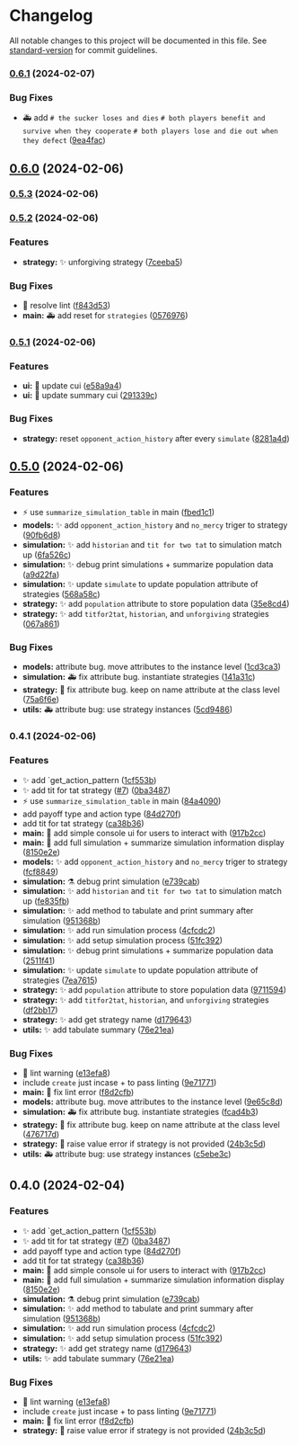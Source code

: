 # Changelog

All notable changes to this project will be documented in this file. See [standard-version](https://github.com/conventional-changelog/standard-version) for commit guidelines.

### [0.6.1](https://github.com/ProsperoKay/gametheory/compare/v0.6.0...v0.6.1) (2024-02-07)


### Bug Fixes

* :ambulance: add `# the sucker loses and dies` `# both players benefit and survive when they cooperate` `# both players lose and die out when they defect` ([9ea4fac](https://github.com/ProsperoKay/gametheory/commit/9ea4fac3401ff036ed8b04856ffc4b377fcc9ec8))

## [0.6.0](https://github.com/ProsperoKay/gametheory/compare/v0.5.3...v0.6.0) (2024-02-06)

### [0.5.3](https://github.com/ProsperoKay/gametheory/compare/v0.5.2...v0.5.3) (2024-02-06)

### [0.5.2](https://github.com/ProsperoKay/gametheory/compare/v0.5.1...v0.5.2) (2024-02-06)


### Features

* **strategy:** :sparkles: unforgiving strategy ([7ceeba5](https://github.com/ProsperoKay/gametheory/commit/7ceeba52e3e69bf20460cb174dbdce1a8f56f150))


### Bug Fixes

* :rotating_light: resolve lint ([f843d53](https://github.com/ProsperoKay/gametheory/commit/f843d53a2c5ea0b2593109c092718cd0b7a74941))
* **main:** :ambulance: add reset for `strategies` ([0576976](https://github.com/ProsperoKay/gametheory/commit/05769763d6417817073f0b7f877148322645dd15))

### [0.5.1](https://github.com/ProsperoKay/gametheory/compare/v0.5.0...v0.5.1) (2024-02-06)


### Features

* **ui:** :lipstick: update cui ([e58a9a4](https://github.com/ProsperoKay/gametheory/commit/e58a9a4e7af46d923fb7a82cd7407e790232e194))
* **ui:** :lipstick: update summary cui ([291339c](https://github.com/ProsperoKay/gametheory/commit/291339c5ff53b0785a338746ebed188c59e4a415))


### Bug Fixes

* **strategy:** reset `opponent_action_history` after every `simulate` ([8281a4d](https://github.com/ProsperoKay/gametheory/commit/8281a4d437ecb53e7c9693050145a5b7ab7d4207))

## [0.5.0](https://github.com/ProsperoKay/gametheory/compare/v0.4.0...v0.5.0) (2024-02-06)


### Features

* :zap: use `summarize_simulation_table` in main ([fbed1c1](https://github.com/ProsperoKay/gametheory/commit/fbed1c18628ded7921a90f90fcb6eff1a99d7a13))
* **models:** :sparkles: add `opponent_action_history` and `no_mercy` triger to strategy ([90fb6d8](https://github.com/ProsperoKay/gametheory/commit/90fb6d85e7d0ae6c808dac99858fdc5c9aeca635))
* **simulation:** :sparkles: add `historian` and `tit for two tat` to simulation match up ([6fa526c](https://github.com/ProsperoKay/gametheory/commit/6fa526ca4a1ea6859993aaddd32f201ca5a04c42))
* **simulation:** :sparkles: debug print simulations + summarize population data ([a9d22fa](https://github.com/ProsperoKay/gametheory/commit/a9d22fabffa7ff070862a001598298cfc6ac574a))
* **simulation:** :sparkles: update `simulate` to update population attribute of strategies ([568a58c](https://github.com/ProsperoKay/gametheory/commit/568a58c4a902f0c23eb4b55e0594a27e98b4eba6))
* **strategy:** :sparkles: add `population` attribute to store population data ([35e8cd4](https://github.com/ProsperoKay/gametheory/commit/35e8cd42e2496284b7940353fe67042d7155fa2e))
* **strategy:** :sparkles: add `titfor2tat`, `historian`, and `unforgiving` strategies ([067a861](https://github.com/ProsperoKay/gametheory/commit/067a86168b146f360b32d380ed858bd1b1f0f1c5))


### Bug Fixes

* **models:** attribute bug. move attributes to the instance level ([1cd3ca3](https://github.com/ProsperoKay/gametheory/commit/1cd3ca3cf75f065beed4f129c177453ba9fb6585))
* **simulation:** :ambulance: fix attribute bug. instantiate strategies ([141a31c](https://github.com/ProsperoKay/gametheory/commit/141a31c03f58b37c8213bbb5cce0ae8ff26ed278))
* **strategy:** :bug: fix attribute bug. keep on name attribute at the class level ([75a6f6e](https://github.com/ProsperoKay/gametheory/commit/75a6f6e8f4956e62b1ad5ec792f1c7480ea16be3))
* **utils:** :ambulance: attribute bug: use strategy instances ([5cd9486](https://github.com/ProsperoKay/gametheory/commit/5cd9486faea02db6038eed5d672d88ccfade66e9))

### 0.4.1 (2024-02-06)

### Features

* :sparkles: add `get_action_pattern ([1cf553b](https://github.com/ProsperoKay/gametheory/commit/1cf553b65cd3c89729a88dcb85ec4769abe6be90))
* :sparkles: add tit for tat strategy ([#7](https://github.com/ProsperoKay/gametheory/issues/7)) ([0ba3487](https://github.com/ProsperoKay/gametheory/commit/0ba3487aac5e50efa7d06de42a47b635e8808616))
* :zap: use `summarize_simulation_table` in main ([84a4090](https://github.com/ProsperoKay/gametheory/commit/84a4090666bc974903856e9de4e941c445607909))
* add payoff type and action type ([84d270f](https://github.com/ProsperoKay/gametheory/commit/84d270f02c50719e66c3b0c634149aa216ceae83))
* add tit for tat strategy ([ca38b36](https://github.com/ProsperoKay/gametheory/commit/ca38b361d120a0eb144f4c6411e8e00e090f5b74))
* **main:** :lipstick: add simple console ui for users to interact with ([917b2cc](https://github.com/ProsperoKay/gametheory/commit/917b2cc13202fe4ec547cdbb597bd80f767626e9))
* **main:** :triangular_flag_on_post: add full simulation + summarize simulation information display ([8150e2e](https://github.com/ProsperoKay/gametheory/commit/8150e2eabeee8b6a664835288f27c15848754abf))
* **models:** :sparkles: add `opponent_action_history` and `no_mercy` triger to strategy ([fcf8849](https://github.com/ProsperoKay/gametheory/commit/fcf884952743e7cb5384256302bcbcc3b25a4970))
* **simulation:** :alembic: debug print simulation ([e739cab](https://github.com/ProsperoKay/gametheory/commit/e739cabdf15ab4577f06b3a846d5d8e331dbca8f))
* **simulation:** :sparkles: add `historian` and `tit for two tat` to simulation match up ([fe835fb](https://github.com/ProsperoKay/gametheory/commit/fe835fbb10cb8f46a7b2973cb280d8fcde8190a4))
* **simulation:** :sparkles: add method to tabulate and print summary after simulation ([951368b](https://github.com/ProsperoKay/gametheory/commit/951368bf2182a6993ef5fd6a0db44033de62869b))
* **simulation:** :sparkles: add run simulation process ([4cfcdc2](https://github.com/ProsperoKay/gametheory/commit/4cfcdc208684c5713aec812b8f1a0feaf6f1677a))
* **simulation:** :sparkles: add setup simulation process ([51fc392](https://github.com/ProsperoKay/gametheory/commit/51fc39269eb21f77d203ec0063a18933b7d0d6ba))
* **simulation:** :sparkles: debug print simulations + summarize population data ([2511f41](https://github.com/ProsperoKay/gametheory/commit/2511f41c485cd56ea2ae581784c5038b6c294bd8))
* **simulation:** :sparkles: update `simulate` to update population attribute of strategies ([7ea7615](https://github.com/ProsperoKay/gametheory/commit/7ea7615511e68f1e2049031087e75e2017bf9b87))
* **strategy:** :sparkles: add `population` attribute to store population data ([9711594](https://github.com/ProsperoKay/gametheory/commit/97115948d3c19db9bd6c388dee2f0315e7d7a649))
* **strategy:** :sparkles: add `titfor2tat`, `historian`, and `unforgiving` strategies ([df2bb17](https://github.com/ProsperoKay/gametheory/commit/df2bb1779779304db38af039a54c6bb490caf336))
* **strategy:** :sparkles: add get strategy name ([d179643](https://github.com/ProsperoKay/gametheory/commit/d1796438414e612806b0f04a3a859ef74beac4ac))
* **utils:** :sparkles: add tabulate summary ([76e21ea](https://github.com/ProsperoKay/gametheory/commit/76e21ea85083c61baf4b249d190634d22c9eefb3))

### Bug Fixes

* :green_heart: lint warning ([e13efa8](https://github.com/ProsperoKay/gametheory/commit/e13efa81b25b04bbd8044982556a91bceba4ccdb))
* include `create` just incase + to pass linting ([9e71771](https://github.com/ProsperoKay/gametheory/commit/9e717713e30609861f601412a572abcc2754439d))
* **main:** :rotating_light: fix lint error ([f8d2cfb](https://github.com/ProsperoKay/gametheory/commit/f8d2cfbc754c1fe4633c3e448cbb9011fec1bd40))
* **models:** attribute bug. move attributes to the instance level ([9e65c8d](https://github.com/ProsperoKay/gametheory/commit/9e65c8d8765551a2ee15bbe738ab6d9445a9c26a))
* **simulation:** :ambulance: fix attribute bug. instantiate strategies ([fcad4b3](https://github.com/ProsperoKay/gametheory/commit/fcad4b33b7e51695e1120ac71b11de1a633a8841))
* **strategy:** :bug: fix attribute bug. keep on name attribute at the class level ([476717d](https://github.com/ProsperoKay/gametheory/commit/476717dcfc37b839632d0064c49d02344abc0426))
* **strategy:** :goal_net: raise value error if strategy is not provided ([24b3c5d](https://github.com/ProsperoKay/gametheory/commit/24b3c5d6a4301332ce7380a3f50e2cb96ed667dc))
* **utils:** :ambulance: attribute bug: use strategy instances ([c5ebe3c](https://github.com/ProsperoKay/gametheory/commit/c5ebe3c7700220fc5cb258a30cca6879164fdc15))

## 0.4.0 (2024-02-04)

### Features

* :sparkles: add `get_action_pattern ([1cf553b](https://github.com/ProsperoKay/gametheory/commit/1cf553b65cd3c89729a88dcb85ec4769abe6be90))
* :sparkles: add tit for tat strategy ([#7](https://github.com/ProsperoKay/gametheory/issues/7)) ([0ba3487](https://github.com/ProsperoKay/gametheory/commit/0ba3487aac5e50efa7d06de42a47b635e8808616))
* add payoff type and action type ([84d270f](https://github.com/ProsperoKay/gametheory/commit/84d270f02c50719e66c3b0c634149aa216ceae83))
* add tit for tat strategy ([ca38b36](https://github.com/ProsperoKay/gametheory/commit/ca38b361d120a0eb144f4c6411e8e00e090f5b74))
* **main:** :lipstick: add simple console ui for users to interact with ([917b2cc](https://github.com/ProsperoKay/gametheory/commit/917b2cc13202fe4ec547cdbb597bd80f767626e9))
* **main:** :triangular_flag_on_post: add full simulation + summarize simulation information display ([8150e2e](https://github.com/ProsperoKay/gametheory/commit/8150e2eabeee8b6a664835288f27c15848754abf))
* **simulation:** :alembic: debug print simulation ([e739cab](https://github.com/ProsperoKay/gametheory/commit/e739cabdf15ab4577f06b3a846d5d8e331dbca8f))
* **simulation:** :sparkles: add method to tabulate and print summary after simulation ([951368b](https://github.com/ProsperoKay/gametheory/commit/951368bf2182a6993ef5fd6a0db44033de62869b))
* **simulation:** :sparkles: add run simulation process ([4cfcdc2](https://github.com/ProsperoKay/gametheory/commit/4cfcdc208684c5713aec812b8f1a0feaf6f1677a))
* **simulation:** :sparkles: add setup simulation process ([51fc392](https://github.com/ProsperoKay/gametheory/commit/51fc39269eb21f77d203ec0063a18933b7d0d6ba))
* **strategy:** :sparkles: add get strategy name ([d179643](https://github.com/ProsperoKay/gametheory/commit/d1796438414e612806b0f04a3a859ef74beac4ac))
* **utils:** :sparkles: add tabulate summary ([76e21ea](https://github.com/ProsperoKay/gametheory/commit/76e21ea85083c61baf4b249d190634d22c9eefb3))

### Bug Fixes

* :green_heart: lint warning ([e13efa8](https://github.com/ProsperoKay/gametheory/commit/e13efa81b25b04bbd8044982556a91bceba4ccdb))
* include `create` just incase + to pass linting ([9e71771](https://github.com/ProsperoKay/gametheory/commit/9e717713e30609861f601412a572abcc2754439d))
* **main:** :rotating_light: fix lint error ([f8d2cfb](https://github.com/ProsperoKay/gametheory/commit/f8d2cfbc754c1fe4633c3e448cbb9011fec1bd40))
* **strategy:** :goal_net: raise value error if strategy is not provided ([24b3c5d](https://github.com/ProsperoKay/gametheory/commit/24b3c5d6a4301332ce7380a3f50e2cb96ed667dc))
